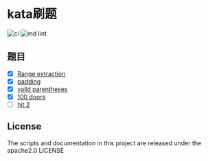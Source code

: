 # kata刷题

![ci](https://github.com/63isOK/kata/workflows/ci-test/badge.svg)
![md lint](https://github.com/63isOK/kata/workflows/md-lint/badge.svg)

## 题目

- [x] [Range extraction](/codewars/range.extraction/README.md)
- [x] [padding](/codewars/padding/README.md)
- [x] [vaild parentheses](/codewars/parentheses/README.md)
- [x] [100 doors](/codewars/100doors/README.md)
- [ ] [hit 2](/leecode/hit2/README.md)

## License

The scripts and documentation in this project are released under the  apache2.0 LICENSE
